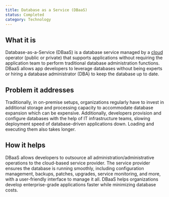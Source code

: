 ```yaml
---
title: Database as a Service (DBaaS)
status: Completed
category: Technology
---
```


## What it is

Database-as-a-Service (DBaaS) is a database service managed by a [cloud](https://glossary.cncf.io/cloud_computing/) operator (public or private) that supports applications without requiring the application team to perform traditional database administration functions. DBaaS allows app developers to leverage databases without being experts or hiring a database administrator (DBA) to keep the database up to date.

## Problem it addresses 

Traditionally, in on-premise setups, organizations regularly have to invest in additional storage and processing capacity to accommodate database expansion which can be expensive. Additionally, developers provision and configure databases with the help of IT infrastructure teams, slowing deployment speed of database-driven applications down. Loading and executing them also takes longer.

## How it helps

DBaaS allows developers to outsource all administration/administrative operations to the cloud-based service provider. The service provider ensures the database is running smoothly, including configuration management, backups, patches, upgrades, service monitoring, and more, with a user-friendly interface to manage it all. DBaaS helps organizations develop enterprise-grade applications faster while minimizing database costs.
